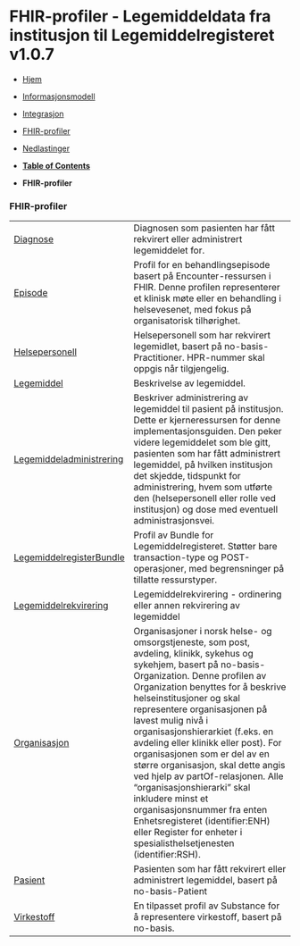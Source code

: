 # FHIR-profiler - Legemiddeldata fra institusjon til Legemiddelregisteret v1.0.7

*  [Hjem](index.md) 
*  [Informasjonsmodell](informasjonsmodell.md) 
*  [Integrasjon](integrasjon.md) 
*  [FHIR-profiler](profiler.md) 
*  [Nedlastinger](nedlastinger.md) 

* [**Table of Contents**](toc.md)
* **FHIR-profiler**

### FHIR-profiler

| | |
| :--- | :--- |
| [Diagnose](StructureDefinition-lmdi-condition.md) | Diagnosen som pasienten har fått rekvirert eller administrert legemiddelet for. |
| [Episode](StructureDefinition-lmdi-encounter.md) | Profil for en behandlingsepisode basert på Encounter-ressursen i FHIR. Denne profilen representerer et klinisk møte eller en behandling i helsevesenet, med fokus på organisatorisk tilhørighet. |
| [Helsepersonell](StructureDefinition-lmdi-practitioner.md) | Helsepersonell som har rekvirert legemidlet, basert på no-basis-Practitioner. HPR-nummer skal oppgis når tilgjengelig. |
| [Legemiddel](StructureDefinition-lmdi-medication.md) | Beskrivelse av legemiddel. |
| [Legemiddeladministrering](StructureDefinition-lmdi-medicationadministration.md) | Beskriver administrering av legemiddel til pasient på institusjon. Dette er kjerneressursen for denne implementasjonsguiden. Den peker videre legemiddelet som ble gitt, pasienten som har fått administrert legemiddel, på hvilken institusjon det skjedde, tidspunkt for administrering, hvem som utførte den (helsepersonell eller rolle ved institusjon) og dose med eventuell administrasjonsvei. |
| [LegemiddelregisterBundle](StructureDefinition-lmdi-bundle.md) | Profil av Bundle for Legemiddelregisteret. Støtter bare transaction-type og POST-operasjoner, med begrensninger på tillatte ressurstyper. |
| [Legemiddelrekvirering](StructureDefinition-lmdi-medicationrequest.md) | Legemiddelrekvirering - ordinering eller annen rekvirering av legemiddel |
| [Organisasjon](StructureDefinition-lmdi-organization.md) | Organisasjoner i norsk helse- og omsorgstjeneste, som post, avdeling, klinikk, sykehus og sykehjem, basert på no-basis-Organization. Denne profilen av Organization benyttes for å beskrive helseinstitusjoner og skal representere organisasjonen på lavest mulig nivå i organisasjonshierarkiet (f.eks. en avdeling eller klinikk eller post). For organisasjonen som er del av en større organisasjon, skal dette angis ved hjelp av partOf-relasjonen. Alle “organisasjonshierarki” skal inkludere minst et organisasjonsnummer fra enten Enhetsregisteret (identifier:ENH) eller Register for enheter i spesialisthelsetjenesten (identifier:RSH). |
| [Pasient](StructureDefinition-lmdi-patient.md) | Pasienten som har fått rekvirert eller administrert legemiddel, basert på no-basis-Patient |
| [Virkestoff](StructureDefinition-lmdi-substance.md) | En tilpasset profil av Substance for å representere virkestoff, basert på no-basis. |

